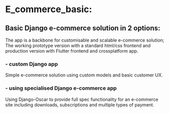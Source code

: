 # E_commerce_basic:
## Basic Django e-commerce solution in 2 options: 

The app is a backbone for customisable and scalable e-commerce solution;
The working prototype version with a standard html/css frontend 
and production version with Flutter frontend and crossplatform app.

### - custom Django app

Simple e-commerce solution using custom models and basic customer UX.

### - using specialised Django e-commerce app

Using Django-Oscar to provide full spec functionality for an e-commerce site
including downloads, subscriptions and multiple types of payment.
